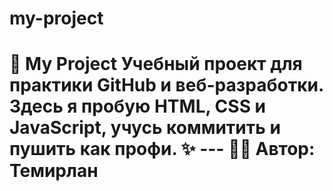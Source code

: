 # my-project
# 🚀 My Project  Учебный проект для практики GitHub и веб-разработки.   Здесь я пробую HTML, CSS и JavaScript, учусь коммитить и пушить как профи. ✨    --- 👨‍💻 Автор: Темирлан
